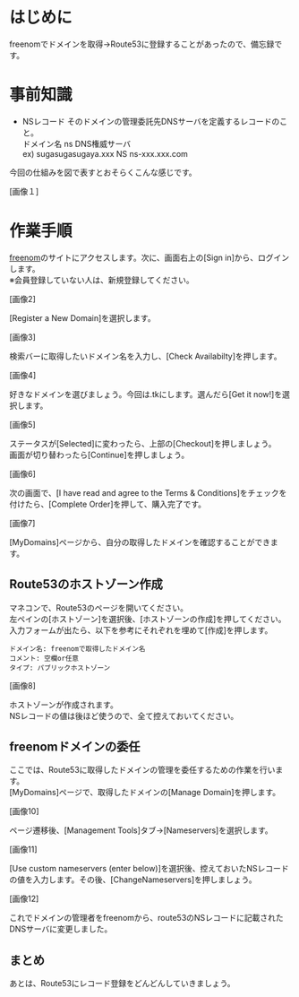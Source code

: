 # はじめに
freenomでドメインを取得→Route53に登録することがあったので、備忘録です。


# 事前知識
- NSレコード
そのドメインの管理委託先DNSサーバを定義するレコードのこと。  
ドメイン名 ns DNS権威サーバ  
ex) sugasugasugaya.xxx  NS  ns-xxx.xxx.com

今回の仕組みを図で表すとおそらくこんな感じです。

[画像１]  

# 作業手順


[freenom](https://www.freenom.com/ja/index.html)のサイトにアクセスします。次に、画面右上の[Sign in]から、ログインします。  
※会員登録していない人は、新規登録してください。

[画像2]  

[Register a New Domain]を選択します。

[画像3]  

検索バーに取得したいドメイン名を入力し、[Check Availabilty]を押します。

[画像4]

好きなドメインを選びましょう。今回は.tkにします。選んだら[Get it now!]を選択します。

[画像5]  

ステータスが[Selected]に変わったら、上部の[Checkout]を押しましょう。  
画面が切り替わったら[Continue]を押しましょう。

[画像6]  

次の画面で、[I have read and agree to the Terms & Conditions]をチェックを付けたら、[Complete Order]を押して、購入完了です。

[画像7]  

[MyDomains]ページから、自分の取得したドメインを確認することができます。  


## Route53のホストゾーン作成
マネコンで、Route53のページを開いてください。  
左ペインの[ホストゾーン]を選択後、[ホストゾーンの作成]を押してください。  
入力フォームが出たら、以下を参考にそれぞれを埋めて[作成]を押します。  
```
ドメイン名: freenomで取得したドメイン名
コメント: 空欄or任意
タイプ: パブリックホストゾーン
```
[画像8]  

ホストゾーンが作成されます。  
NSレコードの値は後ほど使うので、全て控えておいてください。

## freenomドメインの委任
ここでは、Route53に取得したドメインの管理を委任するための作業を行います。  
[MyDomains]ページで、取得したドメインの[Manage Domain]を押します。

[画像10]  

ページ遷移後、[Management Tools]タブ→[Nameservers]を選択します。

[画像11]  

[Use custom nameservers (enter below)]を選択後、控えておいたNSレコードの値を入力します。その後、[ChangeNameservers]を押しましょう。

[画像12]  

これでドメインの管理者をfreenomから、route53のNSレコードに記載されたDNSサーバに変更しました。

## まとめ
あとは、Route53にレコード登録をどんどんしていきましょう。